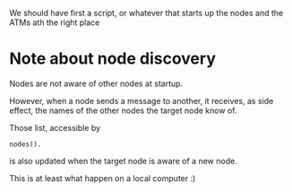 We should have first a script, or whatever that starts up the nodes and the ATMs
ath the right place

Note about node discovery
=========================

Nodes are not aware of other nodes at startup. 

However, when a node sends a message to another, it receives, as side effect,
the names of the other nodes the target node know of.

Those list, accessible by

    nodes().

is also updated when the target node is aware of a new node.

This is at least what happen on a local computer :)
